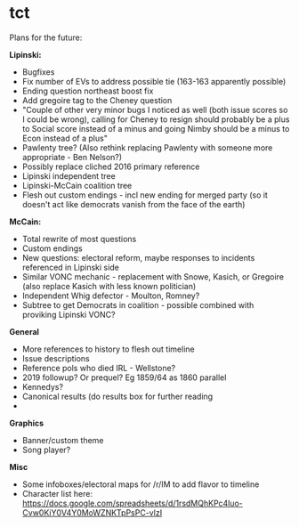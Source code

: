 # tct

Plans for the future:

**Lipinski:**
 - Bugfixes
 - Fix number of EVs to address possible tie (163-163 apparently possible)
 - Ending question northeast boost fix
 - Add gregoire tag to the Cheney question
 - "Couple of other very minor bugs I noticed as well (both issue scores so I could be wrong), calling for Cheney to resign should probably be a plus to Social score instead of a minus and going Nimby should be a minus to Econ instead of a plus"
 - Pawlenty tree? (Also rethink replacing Pawlenty with someone more appropriate - Ben Nelson?)
 - Possibly replace cliched 2016 primary reference
 - Lipinski independent tree
 - Lipinski-McCain coalition tree
 - Flesh out custom endings - incl new ending for merged party (so it doesn't act like democrats vanish from the face of the earth)

**McCain:**
 - Total rewrite of most questions
 - Custom endings
 - New questions: electoral reform, maybe responses to incidents referenced in Lipinski side
 - Similar VONC mechanic - replacement with Snowe, Kasich, or Gregoire (also replace Kasich with less known politician)
 - Independent Whig defector - Moulton, Romney?
 - Subtree to get Democrats in coalition - possible combined with proviking Lipinski VONC?

**General**
 - More references to history to flesh out timeline
 - Issue descriptions
 - Reference pols who died IRL - Wellstone?
 - 2019 followup? Or prequel? Eg 1859/64 as 1860 parallel
 - Kennedys?
 - Canonical results (do results box for further reading
 - 

**Graphics**
 - Banner/custom theme
 - Song player?

**Misc**
 - Some infoboxes/electoral maps for /r/IM to add flavor to timeline
 - Character list here: https://docs.google.com/spreadsheets/d/1rsdMQhKPc4luo-Cvw0KiY0V4Y0MoWZNKTpPsPC-vlzI
